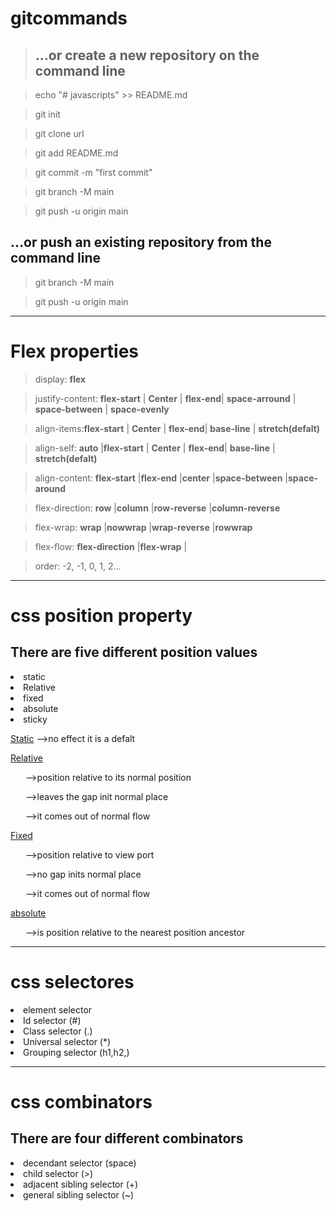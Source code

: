 # gitcommands
>## …or create a new repository on the command line

>echo "# javascripts" >> README.md

>git init

>git clone url

>git add README.md

>git commit -m "first commit"

>git branch -M main

>git push -u origin main

## …or push an existing repository from the command line

>git branch -M main

>git push -u origin main

<hr>

# Flex properties

>display: **flex**

>justify-content: **flex-start** | **Center** | **flex-end**| **space-arround** | **space-between** | **space-evenly**

>align-items:**flex-start** | **Center** | **flex-end**| **base-line** | **stretch(defalt)**

>align-self: **auto** |**flex-start** | **Center** | **flex-end**| **base-line** | **stretch(defalt)**

>align-content: **flex-start** |**flex-end** |**center** |**space-between** |**space-around**

>flex-direction: **row** |**column** |**row-reverse** |**column-reverse**

>flex-wrap: **wrap** |**nowwrap** |**wrap-reverse** |**rowwrap**

>flex-flow: **flex-direction** |**flex-wrap** |

>order: -2, -1, 0, 1, 2...
<hr>

# css position property

## There are five different position values

<li>static</li>
<li>Relative</li>
<li>fixed</li>
<li>absolute</li>
<li>sticky</li>


<u>Static</u>  -->no effect it is a defalt

<u>Relative</u> <ol>-->position relative to its normal position</ol>
<ol>-->leaves the gap init normal place </ol>
<ol>-->it comes out of normal flow</ol>

<u>Fixed</u> <ol>-->position relative to view port</ol>
<ol>-->no gap inits normal place</ol>
<ol>-->it comes out of normal flow</ol>
<u>absolute</u><ol>-->is position relative to the nearest position ancestor</ol>
<hr>

# css selectores

<li>element selector</li>
<li>Id selector (#)</li>
<li>Class selector (.)</li>
<li>Universal selector (*) </li>
<li>Grouping selector (h1,h2,)</li>
<hr>

# css combinators

## There are four different combinators

<li>decendant selector (space)</li>
<li>child selector (>)</li>
<li>adjacent sibling selector (+)</li>
<li>general sibling selector (~)</li>

            
            

 
